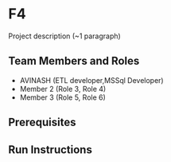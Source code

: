 # F4

Project description (~1 paragraph)

## Team Members and Roles

* AVINASH (ETL developer,MSSql Developer)
* Member 2 (Role 3, Role 4)
* Member 3 (Role 5, Role 6)

## Prerequisites

## Run Instructions
